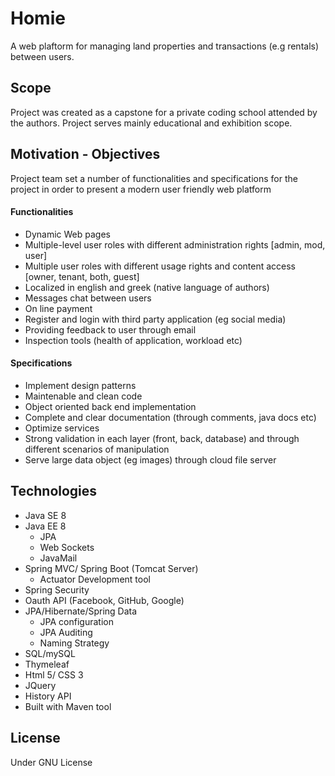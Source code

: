 # Homie
A web plaftorm for managing land properties and transactions (e.g rentals) between users. 

## Scope
Project was created as a capstone for a private coding school attended by the authors. Project serves mainly educational and exhibition scope.

## Motivation - Objectives
Project team set a number of functionalities and specifications for the project in order to present a modern user friendly web platform
#### Functionalities
* Dynamic Web pages
* Multiple-level user roles with different administration rights [admin, mod, user]
* Multiple user roles with different usage rights and content access [owner, tenant, both, guest]
* Localized in english and greek (native language of authors)
* Messages chat between users
* On line payment
* Register and login with third party application (eg social media)
* Providing feedback to user through email
* Inspection tools (health of application, workload etc)
#### Specifications
* Implement design patterns
* Maintenable and clean code
* Object oriented back end implementation
* Complete and clear documentation (through comments, java docs etc)
* Optimize services
* Strong validation in each layer (front, back, database) and through different scenarios of manipulation
* Serve large data object (eg images) through cloud file server

## Technologies 
* Java SE 8
* Java EE 8
  * JPA
  * Web Sockets
  * JavaMail
* Spring MVC/ Spring Boot (Tomcat Server)
  * Actuator Development tool
* Spring Security
* Oauth API (Facebook, GitHub, Google)
* JPA/Hibernate/Spring Data
  * JPA configuration
  * JPA Auditing
  * Naming Strategy
* SQL/mySQL
* Thymeleaf
* Html 5/ CSS 3
* JQuery
* History API
* Built with Maven tool
## License
Under GNU License
